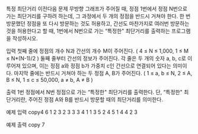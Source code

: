 특정 최단거리
이전다음
문제
무방향 그래프가 주어질 때, 정점 1번에서 정점 N번으로 가는 최단거리를 구하려 하는데, 그 과정에서 두 개의 정점을 반드시 거쳐야 한다. 한 번 방문했던 정점을 또 다시 방문하는 것도 허용하고, 간선도 마찬가지로 여러번 방문하는 것을 허용한다고 할 때, 1번에서 N번으로 가는 “특정한" 최단거리를 출력하는 프로그램을 작성하시오.



입력
첫째 줄에 정점의 개수 N과 간선의 개수 M이 주어진다. ( 4 ≤ N ≤ 1,000, 1 ≤ M ≤ N*(N-1)/2 ) 둘째 줄부터 간선의 정보가 주어진다. 각 줄은 두 개의 숫자 a, b, c로 이루어져 있으며, 이는 정점 a와 정점 b가 가중치 c인 간선으로 연결되어 있다는 의미이다. 마지막 줄에는 반드시 거쳐야 하는 두 정점 A, B가 주어진다. ( 1 ≤ a, b ≤ N, 2 ≤ A, B ≤ N, 1 ≤ c ≤ 50,000, a ≠ b, A ≠ B )



출력
1번 정점에서 N번 정점으로 가는 “특정한" 최단거리를 출력한다. 단, “특정한" 최단거리란, 주어진 정점 A와 B를 반드시 방문할 때의 최단거리를 의미한다.



예제 입력
copy4 6
1 2 3
2 3 3
3 4 1
1 3 5
2 4 5
1 4 4
2 3



예제 출력
copy
7